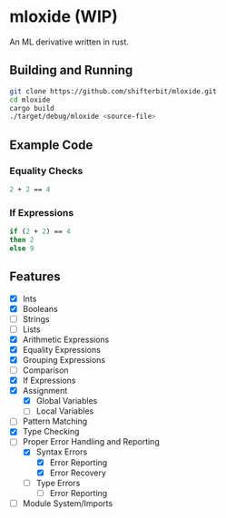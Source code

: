 # mloxide (WIP)
An ML derivative written in rust.

## Building and Running
```bash
git clone https://github.com/shifterbit/mloxide.git
cd mloxide
cargo build
./target/debug/mloxide <source-file>
```

## Example Code
### Equality Checks
```sml
2 + 2 == 4
```
### If Expressions
```sml
if (2 + 2) == 4 
then 2 
else 9
```

## Features
- [x] Ints
- [x] Booleans
- [ ] Strings
- [ ] Lists
- [x] Arithmetic Expressions
- [x] Equality Expressions
- [x] Grouping Expressions
- [ ] Comparison
- [x] If Expressions
- [x] Assignment
  - [x] Global Variables
  - [ ] Local Variables 
- [ ] Pattern Matching
- [x] Type Checking
- [ ] Proper Error Handling and Reporting
  - [x] Syntax Errors
	- [x] Error Reporting
	- [x] Error Recovery
  - [ ] Type Errors
    - [ ] Error Reporting
- [ ] Module System/Imports
